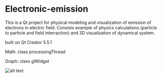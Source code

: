 # Electronic-emission
This is a Qt project for physical modeling and visualization of emission of electrons in electric field.
Consists example of physics calculations (particle to particle and field interraction) and 3D visualization of dynamical system.

built on Qt Creator 5.5.1

Math:
class processingThread

Graph:
class glWidget


![alt text](screenshots/emit.png "")
